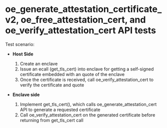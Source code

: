 oe_generate_attestation_certificate_v2, oe_free_attestation_cert, and oe_verify_attestation_cert API tests
=====================

Test scenario:

- **Host Side**
  1. Create an enclave
  2. Issue an ecall (get_tls_cert) into enclave for getting a self-signed certificate embedded with an quote of the enclave
  3. Once the certificate is received, call oe_verify_attestation_cert to verify the certificate and quote

- **Enclave side**
  1. Implement get_tls_cert(), which calls oe_generate_attestation_cert API to generate a requested certificate
  2. Call oe_verify_attestation_cert on the generated certificate before returning from get_tls_cert call
